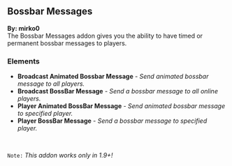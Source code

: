 ## Bossbar Messages
**By: mirko0**<br>
The Bossbar Messages addon gives you the ability to have timed or permanent bossbar messages to players.
<br>

### Elements
* **Broadcast Animated Bossbar Message** - *Send animated bossbar message to all players.*
* **Broadcast BossBar Message** - *Send a bossbar message to all online players.*
* **Player Animated BossBar Message** - *Send animated bossbar message to specified player.*
* **Player BossBar Message** - *Send a bossbar message to specified player.*
<br>

`Note:` *This addon works only in 1.9+!*
